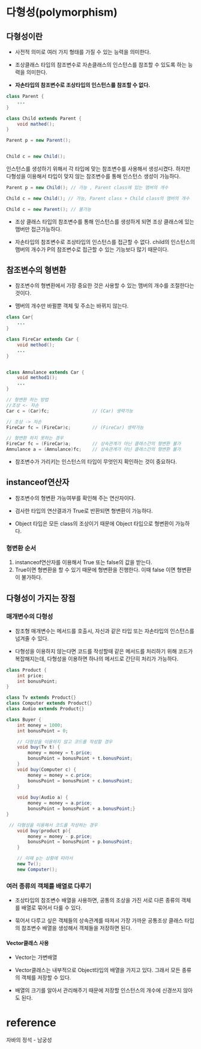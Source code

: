 # 다형성(polymorphism)
## 다형성이란
- 사전적 의미로 여러 가지 형태를 가질 수 있는 능력을 의미한다.

- 조상클래스 타입의 참조변수로 자손클래스의 인스턴스를 참조할 수 있도록 하는 능력을 의미한다.
- **자손타입의 참조변수로 조상타입의 인스턴스를 참조할 수 없다.**

```java
class Parent {
    ...
}

class Child extends Parent {
    void mathed();
}
```  
```java
Parent p = new Parent();


Child c = new Child();
```
인스턴스를 생성하기 위해서 각 타입에 맞는 참조변수를 사용해서 생성시켰다. 하지만 다형성을 이용해서 타입이 맞지 않는 참조변수를 통해 인스턴스 생성이 가능하다.

```java
Parent p = new Child(); // 가능 , Parent class에 있는 맴버의 개수

Child c = new Child(); // 가능, Parent class + Child class의 맴버의 개수

Child c = new Parent(); // 불가능
```
- 조상 클래스 타입의 참조변수를 통해 인스턴스를 생성하게 되면 조상 클래스에 있는 맴버만 접근가능하다.

- 자손타입의 참조변수로 조상타입의 인스턴스를 접근할 수 없다. child의 인스턴스의 맴버의 개수가 P의 참조변수로 접근할 수 있는 기능보다 많기 때문이다.
  
## 참조변수의 형변환
- 참조변수의 형변환에서 가장 중요한 것은 사용할 수 있는 맴버의 개수를 조절한다는 것이다.

- 맴버의 개수만 바뀔뿐 객체 및 주소는 바뀌지 않는다.

```java
class Car{
    ...
}

class FireCar extends Car {
    void method();    
    ...
}


class Amnulance extends Car {
    void method1();
    ...
}

// 형변환 하는 방법
//조상 <- 자손
Car c = (Car)fc;                // (Car) 생략가능

// 조상 -> 자손
FireCar fc = (FireCar)c;        // (FireCar) 생략가능

// 형변환 하지 못하는 경우
FireCar fc = (FireCar)a;        // 상속관계가 아닌 클래스간의 형변환 불가
Amnulance a = (Amnulance)fc;    // 상속관계가 아닌 클래스간의 형변환 불가

```  
- 참조변수가 가리키는 인스턴스의 타입이 무엇인지 확인하는 것이 중요하다.
  
## instanceof연산자
- 참조변수의 형변환 가능여부를 확인해 주는 연산자이다.

- 검사한 타입의 연산결과가 True로 반환되면 형변환이 가능하다.
- Object 타입은 모든 class의 조상이기 때문에 Object 타입으로 형변환이 가능하다.

### 형변환 순서
1. instanceof연산자를 이용해서 True 또는 false의 값을 받는다.
2. True이면 형변환을 할 수 있기 때문에 형변환을 진행한다. 
이때 false 이면 형변환이 불가하다. 

## 다형성이 가지는 장점
### 매개변수의 다형성
- 참조형 매개변수는 메서드를 호출시, 자신과 같은 타입 또는 자손타입의 인스턴스를 넘겨줄 수 있다.
  
- 다형성을 이용하지 않는다면 코드를 작성할때 같은 메서드를 처리하기 위해 코드가 복잡해지는데, 다형성을 이용하면 하나의 메서드로 간단히 처리가 가능하다.
  
```java
class Product {
    int price;
    int bonusPoint;
}

class Tv extends Product{}
class Computer extends Product{}
class Audio extends Product{}

class Buyer {
    int money = 1000;
    int bonusPoint = 0;

    // 다형성을 이용하지 않고 코드를 작성할 경우
    void buy(Tv t) {
        money = money = t.price;
        bonusPoint = bonusPoint + t.bonusPoint;
    }
    void buy(Computer c) {
        money = money = c.price;
        bonusPoint = bonusPoint + c.bonusPoint;
    }
        
    void buy(Audio a) {
        money = money = a.price;
        bonusPoint = bonusPoint + a.bonusPoint;}
}
```
```java
 // 다형성을 이용해서 코드를 작성하는 경우
    void buy(product p){
        money = money - p.price;
        bonusPoint = bonusPoint + p.bonusPoint;
    }

    // 이때 p는 상황에 따라서 
    new Tv();
    new Computer();
```
### 여러 종류의 객체를 배열로 다루기
- 조상타입의 참조변수 배열을 사용하면, 공통의 조상을 가진 서로 다른 종류의 객체를 배열로 묶어서 다룰 수 있다.

- 묶어서 다루고 싶은 객체들의 상속관계를 따져서 가장 가까운 공통조상 클래스 타입의 참조변수 배열을 생성해서 객체들을 저장하면 된다. 
  
#### Vector클래스 사용
- Vector는 가변배열

- Vector클래스는 내부적으로 Object타입의 배열을 가지고 있다. 그래서 모든 종류의 객체를 저장할 수 있다.
-  배열의 크기를 알아서 관리해주기 때문에 저장할 인스턴스의 개수에 신경쓰지 않아도 된다.

# reference
자바의 정석 - 남궁성
